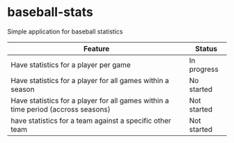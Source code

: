 # baseball-stats
Simple application for baseball statistics

| Feature | Status |
| ----- | ----- |
| Have statistics for a player per game | In progress |
| Have statistics for a player for all games within a season | No started |
| Have statistics for a player for all games within a time period (accross seasons) | Not started |
| have statistics for a team against a specific other team | Not started |
